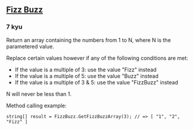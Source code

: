 <h2><a href=https://www.codewars.com/kata/5300901726d12b80e8000498/train/csharp target="_blank">Fizz Buzz</a></h2><h3>7 kyu</h3><p>Return an array containing the numbers from 1 to N, where N is the parametered value.</p><p>Replace certain values however if any of the following conditions are met:</p><ul><li>If the value is a multiple of 3: use the value "Fizz" instead</li><li>If the value is a multiple of 5: use the value "Buzz" instead</li><li>If the value is a multiple of 3 &amp; 5: use the value "FizzBuzz" instead</li></ul><p>N will never be less than 1.</p><p>Method calling example:</p><pre style="display: none;"><code class="language-python"><span class="cm-variable">fizzbuzz</span>(<span class="cm-number">3</span>) <span class="cm-operator">-</span><span class="cm-operator">-</span><span class="cm-operator">&gt;</span>  [<span class="cm-number">1</span>, <span class="cm-number">2</span>, <span class="cm-string">"Fizz"</span>]</code></pre><pre style="display: none;"><code class="language-haskell"><span class="cm-variable">fizzbuzz</span>(<span class="cm-number">3</span>) <span class="cm-variable">--&gt;</span>  [<span class="cm-string">"1"</span>, <span class="cm-string">"2"</span>, <span class="cm-string">"Fizz"</span>]</code></pre><pre style="display: none;"><code class="language-kotlin"><span class="cm-variable">fizzBuzz</span>(<span class="cm-number">3</span>) <span class="cm-operator">--&gt;</span>  [<span class="cm-string">"1"</span>, <span class="cm-string">"2"</span>, <span class="cm-string">"Fizz"</span>]</code></pre><pre><code class="language-csharp"><span class="cm-type">string</span>[] <span class="cm-variable">result</span> <span class="cm-operator">=</span> <span class="cm-variable">FizzBuzz</span>.<span class="cm-variable">GetFizzBuzzArray</span>(<span class="cm-number">3</span>); <span class="cm-comment">// =&gt; [ "1", "2", "Fizz" ]</span></code></pre><pre style="display: none;"><code class="language-prolog"><span class="cm-atom">fizzify</span><span class="cm-paren">(</span><span class="cm-number">3</span><span class="cm-paren">,</span><span class="cm-comment"> </span>[<span class="cm-number">1</span><span class="cm-paren">,</span><span class="cm-comment"> </span><span class="cm-number">2</span><span class="cm-paren">,</span><span class="cm-comment"> </span><span class="cm-string">"</span><span class="cm-string">F</span><span class="cm-string">i</span><span class="cm-string">z</span><span class="cm-string">z</span><span class="cm-string">"</span>]<span class="cm-paren">)</span><span class="cm-graphic">.</span></code></pre><pre style="display: none;"><code class="language-scala"><span class="cm-variable">FizzBuzz</span>.<span class="cm-variable">fizzify</span>(<span class="cm-number">3</span>) <span class="cm-comment">// List("1", "2", "Fizz")</span></code></pre><pre style="display: none;"><code class="language-java"><span class="cm-variable">FizzBuzzArray</span>.<span class="cm-variable">fizzBuzz</span>(<span class="cm-number">3</span>) <span class="cm-operator">--&gt;</span>  [<span class="cm-string">"1"</span>, <span class="cm-string">"2"</span>, <span class="cm-string">"Fizz"</span>]</code></pre>